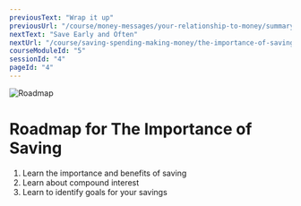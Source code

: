 ```yaml
---
previousText: "Wrap it up"
previousUrl: "/course/money-messages/your-relationship-to-money/summary"
nextText: "Save Early and Often"
nextUrl: "/course/saving-spending-making-money/the-importance-of-saving/save-early-and-often"
courseModuleId: "5"
sessionId: "4"
pageId: "4"
---
```



![Roadmap](/assets/img/roadmap.png)
# Roadmap for The Importance of Saving
1. Learn the importance and benefits of saving
2. Learn about compound interest
3. Learn to identify goals for your savings
